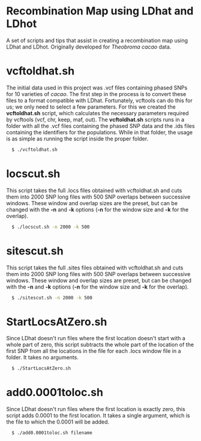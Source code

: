 # Recombination Map using LDhat and LDhot
A set of scripts and tips that assist in creating a recombination map using LDhat and LDhot. Originally developed for *Theobroma cacao* data.

# vcftoldhat.sh

The initial data used in this project was .vcf files containing phased SNPs for 10 varieties of *cacao*. The first step in the process is to convert these files to a format compatible with LDhat. Fortunately, vcftools can do this for us; we only need to select a few parameters. For this we created the **vcftoldhat.sh** script, which calculates the necessary parameters required by vcftools (vcf, chr, keep, maf, out). The **vcftoldhat.sh** scripts runs in a folder with all the .vcf files containing the phased SNP data and the .ids files containing the identifiers for the populations. While in that folder, the usage is as simple as running the script inside the proper folder.

```sh
  $ ./vcftoldhat.sh
```

# locscut.sh

This script takes the full .locs files obtained with vcftoldhat.sh and cuts them into 2000 SNP long files with 500 SNP overlaps between successive windows. These window and overlap sizes are the preset, but can be changed with the **-n** and **-k** options (**-n** for the window size and **-k** for the overlap).

```sh
  $ ./locscut.sh -n 2000 -k 500
```

# sitescut.sh

This script takes the full .sites files obtained with vcftoldhat.sh and cuts them into 2000 SNP long files with 500 SNP overlaps between successive windows. These window and overlap sizes are preset, but can be changed with the **-n** and **-k** options (**-n** for the window size and **-k** for the overlap).

```sh
  $ ./sitescut.sh -n 2000 -k 500
```

# StartLocsAtZero.sh

Since LDhat doesn't run files where the first location doesn't start with a whole part of zero, this script subtracts the whole part of the location of the first SNP from all the locations in the file for each .locs window file in a folder. It takes no arguments.

```sh
  $ ./StartLocsAtZero.sh
```

# add0.0001toloc.sh

Since LDhat doesn't run files where the first location is exactly zero, this script adds 0.0001 to the first location. It takes a single argument, which is the file to which the 0.0001 will be added.

```sh
  $ ./add0.0001toloc.sh filename
```

